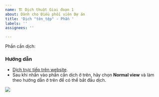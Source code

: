```yaml
---
name: 🏗 Dịch thuật Giai đoạn 1
about: Dành cho Điều phối viên Dự án
title: 'Dịch "tên_tệp" - Phần '
labels: ''
assignees: ''

---
```


Phần cần dịch: 

### Hướng dẫn
- [Dịch trực tiếp trên website](https://github.com/aivivn/d2l-vn/blob/master/CONTRIBUTING.md).
- Sau khi nhấn vào phần cần dịch ở trên, hãy chọn **Normal view** và làm theo hướng dẫn ở trên để có thể bắt đầu dịch.

![](https://raw.githubusercontent.com/aivivn/d2l-vn/master/translation_team/normal-view.png)
